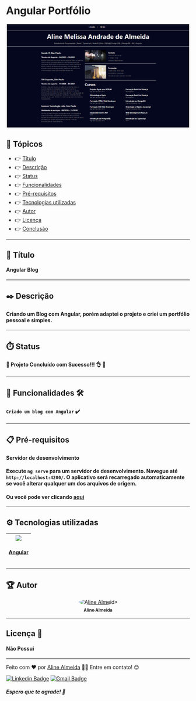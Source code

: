 # Angular Portfólio

<div align="center">
  <img src="./proj.png"  width=500><br>
</div>


## 🏁 Tópicos

  * 👉 [Título](#📌-título)
  * 👉 [Descrição](#✒️-descrição)
  * 👉 [Status](#⏱️-status)
  * 👉 [Funcionalidades](#🔨-funcionalidades-🛠️)
  * 👉 [Pré-requisitos](#📋-pré-requisitos)
  * 👉 [Tecnologias utilizadas](#⚙️-tecnologias-utilizadas)
  * 👉 [Autor](#🏆-autor)
  * 👉 [Licença](#🙏-licença-🔖) 
  * 👉 [Conclusão](#📚-conclusão)
 
 
___

## 📌 Título

#### Angular Blog

___
## ✒️ Descrição

#### Criando um Blog com Angular, porém adaptei o projeto e criei um portfólio pessoal e simples.

___
## ⏱️ Status

####  🚀 Projeto Concluído com Sucesso!!! 👌 🚧

___
## 🔨 Funcionalidades 🛠️

#### `Criado um blog com Angular` ✔️

___
## 📋 Pré-requisitos 

#### Servidor de desenvolvimento

#### Execute `ng serve` para um servidor de desenvolvimento. Navegue até `http://localhost:4200/`. O aplicativo será recarregado automaticamente se você alterar qualquer um dos arquivos de origem.

#### Ou você pode ver clicando [aqui](portfolio-aline-angular.netlify.app)
___
## ⚙️ Tecnologias utilizadas

<div align="center">

| [<img src="https://upload.wikimedia.org/wikipedia/commons/thumb/c/cf/Angular_full_color_logo.svg/250px-Angular_full_color_logo.svg.png" width=80><br><h4>Angular</h4>](https://angular.io/) | 
| :---: |

</div>

___
## 🏆 Autor 
<div align="center">
  <a href="https://github.com/AlineAlmeida85">
    <img style="border-radius: 50%;" src="https://avatars.githubusercontent.com/u/99259131?v=4" width="115px;" alt="Aline Almeida"/><br/>
    <sub>
      <b>Aline Almeida</b>
    </sub>
  </a> 
  <a href="https://github.com/AlineAlmeida85" title="Aline Almeida"></a>
</div>

___
## Licença 🔖

#### Não Possui

____
Feito com ❤️ por [Aline Almeida](https://github.com/AlineAlmeida85) 👋🏽 Entre em contato! 😊

[![Linkedin Badge](https://img.shields.io/badge/-Aline-blue?style=flat-square&logo=Linkedin&logoColor=white&link=https://www.linkedin.com/in/aline-melissa-andrade-de-almeida-25a78224/)](https://www.linkedin.com/in/aline-melissa-andrade-de-almeida-25a78224/) 
[![Gmail Badge](https://img.shields.io/badge/-aasouza20@gmail.com-c14438?style=flat-square&logo=Gmail&logoColor=white&link=mailto:aasouza20@gmail.com)](mailto:aasouza20@gmail.com)

##### Espero que te agrade! 🙏















